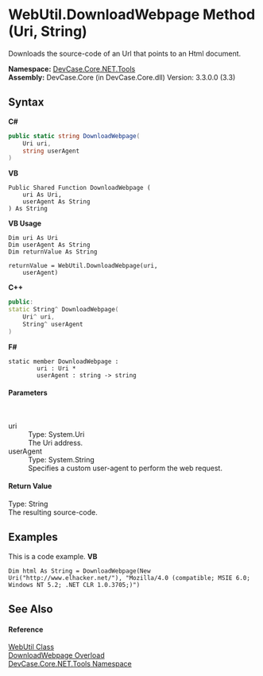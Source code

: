 # WebUtil.DownloadWebpage Method (Uri, String)
 

Downloads the source-code of an Url that points to an Html document.

**Namespace:**&nbsp;<a href="N_DevCase_Core_NET_Tools">DevCase.Core.NET.Tools</a><br />**Assembly:**&nbsp;DevCase.Core (in DevCase.Core.dll) Version: 3.3.0.0 (3.3)

## Syntax

**C#**<br />
``` C#
public static string DownloadWebpage(
	Uri uri,
	string userAgent
)
```

**VB**<br />
``` VB
Public Shared Function DownloadWebpage ( 
	uri As Uri,
	userAgent As String
) As String
```

**VB Usage**<br />
``` VB Usage
Dim uri As Uri
Dim userAgent As String
Dim returnValue As String

returnValue = WebUtil.DownloadWebpage(uri, 
	userAgent)
```

**C++**<br />
``` C++
public:
static String^ DownloadWebpage(
	Uri^ uri, 
	String^ userAgent
)
```

**F#**<br />
``` F#
static member DownloadWebpage : 
        uri : Uri * 
        userAgent : string -> string 

```


#### Parameters
&nbsp;<dl><dt>uri</dt><dd>Type: System.Uri<br />The Uri address.</dd><dt>userAgent</dt><dd>Type: System.String<br />Specifies a custom user-agent to perform the web request.</dd></dl>

#### Return Value
Type: String<br />The resulting source-code.

## Examples
This is a code example. 
**VB**<br />
``` VB
Dim html As String = DownloadWebpage(New Uri("http://www.elhacker.net/"), "Mozilla/4.0 (compatible; MSIE 6.0; Windows NT 5.2; .NET CLR 1.0.3705;)")
```


## See Also


#### Reference
<a href="T_DevCase_Core_NET_Tools_WebUtil">WebUtil Class</a><br /><a href="Overload_DevCase_Core_NET_Tools_WebUtil_DownloadWebpage">DownloadWebpage Overload</a><br /><a href="N_DevCase_Core_NET_Tools">DevCase.Core.NET.Tools Namespace</a><br />